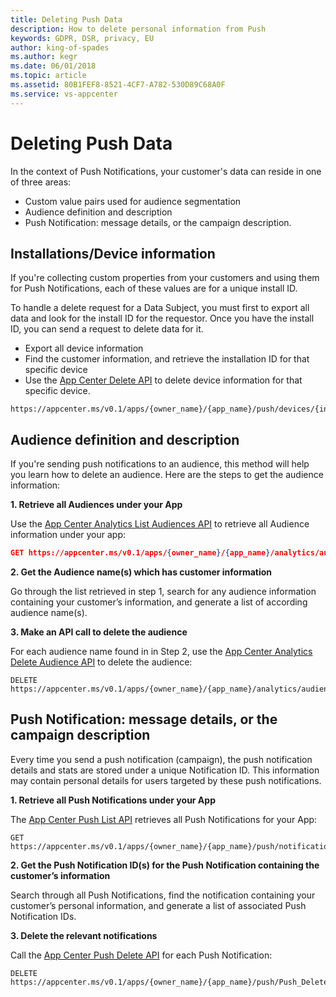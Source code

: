 ```yaml
---
title: Deleting Push Data
description: How to delete personal information from Push
keywords: GDPR, DSR, privacy, EU
author: king-of-spades
ms.author: kegr
ms.date: 06/01/2018 
ms.topic: article 
ms.assetid: 80B1FEF8-8521-4CF7-A782-530D89C68A0F
ms.service: vs-appcenter
---
```


# Deleting Push Data

In the context of Push Notifications, your customer's data can reside in one of three areas:

* Custom value pairs used for audience segmentation
* Audience definition and description
* Push Notification: message details, or the campaign description.

## Installations/Device information

If you're collecting custom properties from your customers and using them for Push Notifications, each of these values are for a unique install ID.

To handle a delete request for a Data Subject, you must first to export all data and look for the install ID for the requestor. Once you have the install ID, you can send a request to delete data for it.

* Export all device information
* Find the customer information, and retrieve the installation ID for that specific device
* Use the [App Center Delete API](https://openapi.appcenter.ms/#/push/Push_DeleteInstallId) to delete device information for that specific device.

```
https://appcenter.ms/v0.1/apps/{owner_name}/{app_name}/push/devices/{install_id}
```

## Audience definition and description

If you're sending push notifications to an audience, this method will help you learn how to delete an audience. Here are the steps to get the audience information:

**1. Retrieve all Audiences under your App**

Use the [App Center Analytics List Audiences API](https://openapi.appcenter.ms/#/analytics/Analytics_ListAudiences) to retrieve all Audience information under your app:

 ```json
 GET https://appcenter.ms/v0.1/apps/{owner_name}/{app_name}/analytics/audiences
 ```

**2. Get the Audience name(s) which has customer information**

Go through the list retrieved in step 1, search for any audience information containing your customer’s information, and generate a list of according audience name(s).

**3. Make an API call to delete the audience**

For each audience name found in in Step 2, use the [App Center Analytics Delete Audience API](https://openapi.appcenter.ms/#/analytics/Analytics_DeleteAudience) to delete the audience:

```
DELETE https://appcenter.ms/v0.1/apps/{owner_name}/{app_name}/analytics/audiences/{audience_name}
```

## Push Notification: message details, or the campaign description

Every time you send a push notification (campaign), the push notification details and stats are stored under a unique Notification ID. This information may contain personal details for users targeted by these push notifications.

**1. Retrieve all Push Notifications under your App**

The [App Center Push List API](https://openapi.appcenter.ms/#/push/Push_List) retrieves all Push Notifications for your App:

```
GET https://appcenter.ms/v0.1/apps/{owner_name}/{app_name}/push/notifications
```

**2. Get the Push Notification ID(s) for the Push Notification containing the customer’s information**

Search through all Push Notifications, find the notification containing your customer’s personal information, and generate a list of associated Push Notification IDs.

**3. Delete the relevant notifications**

Call the [App Center Push Delete API](https://openapi.appcenter.ms/#/operations/push/Push_Delete) for each Push Notification:
 
```
DELETE https://appcenter.ms/v0.1/apps/{owner_name}/{app_name}/push/Push_Delete
```
